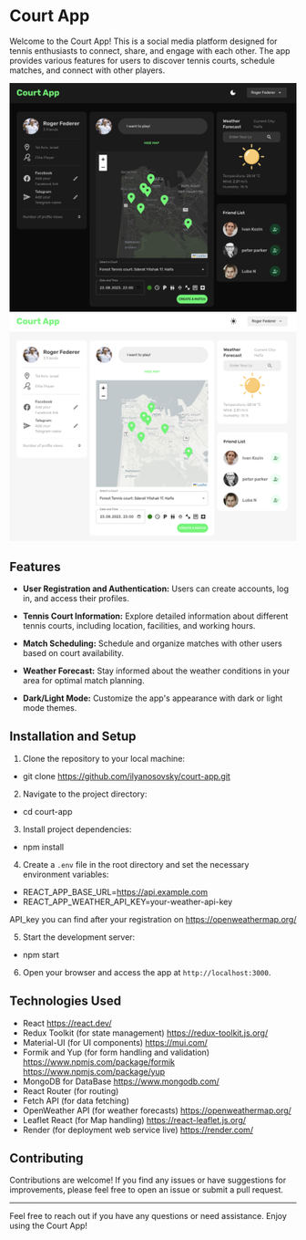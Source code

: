 # Court App

Welcome to the Court App! This is a social media platform designed for tennis enthusiasts to connect, share, and engage with each other. The app provides various features for users to discover tennis courts, schedule matches, and connect with other players.

![Court App Screenshot](./main-dark.png)
![Court App Screenshot](./main-light.png)

## Features

- **User Registration and Authentication:** Users can create accounts, log in, and access their profiles.

- **Tennis Court Information:** Explore detailed information about different tennis courts, including location, facilities, and working hours.

- **Match Scheduling:** Schedule and organize matches with other users based on court availability.

- **Weather Forecast:** Stay informed about the weather conditions in your area for optimal match planning.

- **Dark/Light Mode:** Customize the app's appearance with dark or light mode themes.

## Installation and Setup

1. Clone the repository to your local machine:

- git clone https://github.com/ilyanosovsky/court-app.git

2. Navigate to the project directory:

- cd court-app

3. Install project dependencies:

- npm install

4. Create a `.env` file in the root directory and set the necessary environment variables:

- REACT_APP_BASE_URL=https://api.example.com
- REACT_APP_WEATHER_API_KEY=your-weather-api-key

API_key you can find after your registration on https://openweathermap.org/

5. Start the development server:

- npm start


6. Open your browser and access the app at `http://localhost:3000`.

## Technologies Used

- React https://react.dev/
- Redux Toolkit (for state management) https://redux-toolkit.js.org/
- Material-UI (for UI components) https://mui.com/
- Formik and Yup (for form handling and validation) https://www.npmjs.com/package/formik https://www.npmjs.com/package/yup
- MongoDB for DataBase https://www.mongodb.com/
- React Router (for routing)
- Fetch API (for data fetching)
- OpenWeather API (for weather forecasts) https://openweathermap.org/
- Leaflet React (for Map handling) https://react-leaflet.js.org/
- Render (for deployment web service live) https://render.com/

## Contributing

Contributions are welcome! If you find any issues or have suggestions for improvements, please feel free to open an issue or submit a pull request.

---

Feel free to reach out if you have any questions or need assistance. Enjoy using the Court App!
